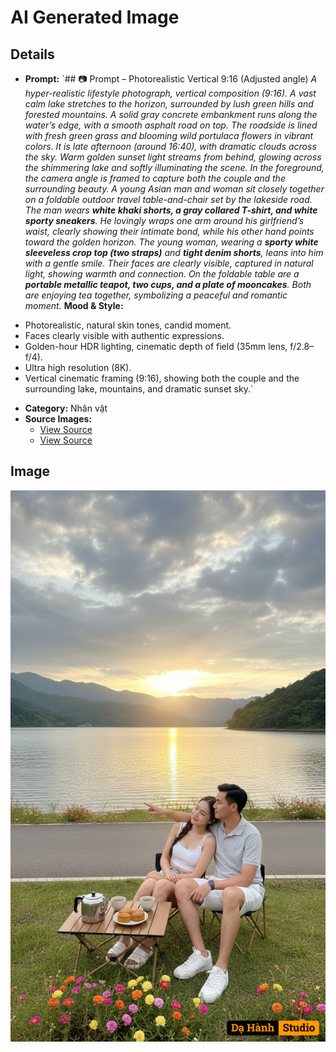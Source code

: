 # AI Generated Image

## Details
- **Prompt:** `## 📷 Prompt – Photorealistic Vertical 9:16 (Adjusted angle)
*A hyper-realistic lifestyle photograph, vertical composition (9:16). A vast calm lake stretches to the horizon, surrounded by lush green hills and forested mountains. A solid gray concrete embankment runs along the water’s edge, with a smooth asphalt road on top. The roadside is lined with fresh green grass and blooming wild portulaca flowers in vibrant colors. It is late afternoon (around 16:40), with dramatic clouds across the sky. Warm golden sunset light streams from behind, glowing across the shimmering lake and softly illuminating the scene.*
*In the foreground, the camera angle is framed to capture both the couple and the surrounding beauty. A young Asian man and woman sit closely together on a foldable outdoor travel table-and-chair set by the lakeside road. The man wears **white khaki shorts, a gray collared T-shirt, and white sporty sneakers**. He lovingly wraps one arm around his girlfriend’s waist, clearly showing their intimate bond, while his other hand points toward the golden horizon. The young woman, wearing a **sporty white sleeveless crop top (two straps)** and **tight denim shorts**, leans into him with a gentle smile. Their faces are clearly visible, captured in natural light, showing warmth and connection. On the foldable table are a **portable metallic teapot, two cups, and a plate of mooncakes**. Both are enjoying tea together, symbolizing a peaceful and romantic moment.*
**Mood & Style:**
* Photorealistic, natural skin tones, candid moment.
* Faces clearly visible with authentic expressions.
* Golden-hour HDR lighting, cinematic depth of field (35mm lens, f/2.8–f/4).
* Ultra high resolution (8K).
* Vertical cinematic framing (9:16), showing both the couple and the surrounding lake, mountains, and dramatic sunset sky.`
- **Category:** Nhân vật
- **Source Images:**
  - [View Source](https://raw.githubusercontent.com/lenzcomvth/ImageLibrary/main/Female.png)
  - [View Source](https://raw.githubusercontent.com/lenzcomvth/ImageLibrary/main/Male.png)

## Image
![AI Generated Image](./image-2025-10-12T12-25-46-143Z-r0e93.png)